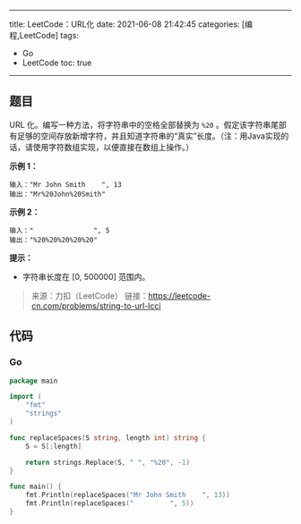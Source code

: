----
title: LeetCode：URL化
date: 2021-06-08 21:42:45
categories: [编程,LeetCode]
tags: 
- Go
- LeetCode
toc: true
----

## 题目

URL 化。编写一种方法，将字符串中的空格全部替换为 `%20` 。假定该字符串尾部有足够的空间存放新增字符，并且知道字符串的“真实”长度。（注：用Java实现的话，请使用字符数组实现，以便直接在数组上操作。）

**示例 1：**

```
输入："Mr John Smith    ", 13
输出："Mr%20John%20Smith"
```

<!-- more -->

**示例 2：**

```
输入："               ", 5
输出："%20%20%20%20%20"
```

**提示：**

- 字符串长度在 [0, 500000] 范围内。

> 来源：力扣（LeetCode）
> 链接：https://leetcode-cn.com/problems/string-to-url-lcci

## 代码

### Go

```go
package main

import (
	"fmt"
	"strings"
)

func replaceSpaces(S string, length int) string {
	S = S[:length]

	return strings.Replace(S, " ", "%20", -1)
}

func main() {
	fmt.Println(replaceSpaces("Mr John Smith    ", 13))
	fmt.Println(replaceSpaces("         ", 5))
}
```
